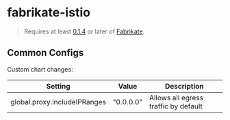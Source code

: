 # fabrikate-istio

> Requires at least [0.1.4](https://github.com/microsoft/fabrikate/releases) or later of [Fabrikate](https://github.com/microsoft/fabrikate).

## Common Configs

Custom chart changes:

| Setting                      | Value     | Description                          |
| ---------------------------- | --------- | ------------------------------------ |
| global.proxy.includeIPRanges | "0.0.0.0" | Allows all egress traffic by default |
